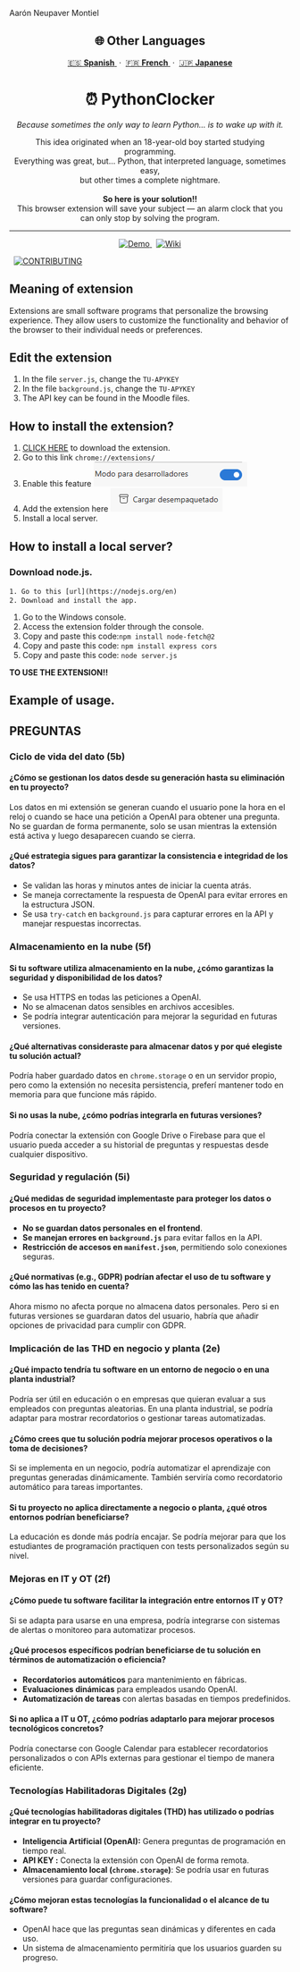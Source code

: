 Aarón Neupaver Montiel

<h2 align="center">🌐 Other Languages</h2>

<p align="center">
  <a href="https://github.com/erneupa/PythonClocker/tree/bf210416ccd5e8444be52bf536a3a6ea603aa398/Languages/Spanish">
    🇪🇸 <strong>Spanish</strong>
  </a> &nbsp;·&nbsp;
  <a href="https://github.com/erneupa/PythonClocker/tree/bf210416ccd5e8444be52bf536a3a6ea603aa398/Languages/French">
    🇫🇷 <strong>French</strong>
  </a> &nbsp;·&nbsp;
  <a href="https://github.com/erneupa/PythonClocker/tree/bf210416ccd5e8444be52bf536a3a6ea603aa398/Languages/Japanese">
    🇯🇵 <strong>Japanese</strong>
  </a>
</p>


<h1 align="center">⏰ PythonClocker</h1>

<p align="center">
  <em>Because sometimes the only way to learn Python... is to wake up with it.</em>
</p>

<p align="center">
  This idea originated when an 18-year-old boy started studying programming.<br>
  Everything was great, but... Python, that interpreted language, sometimes easy,<br>
  but other times a complete nightmare.<br><br>
  <strong>So here is your solution!!</strong><br>
  This browser extension will save your subject — an alarm clock that you can only stop by solving the program.
</p>

---

<p align="center">
  <a href="https://chromewebstore.google.com/detail/kobehbnioildglecmfabpelnjnemihpn?utm_source=item-share-cb">
    <img src="https://img.shields.io/badge/🚀 Demo-PythonClocker-blue?style=for-the-badge" alt="Demo">
  </a>
  &nbsp;
  <a href="https://github.com/erneupa/PythonClocker/tree/bf210416ccd5e8444be52bf536a3a6ea603aa398/Wiki">
    <img src="https://img.shields.io/badge/📘 Wiki-Documentation-green?style=for-the-badge" alt="Wiki">
  </a>
</p>
  &nbsp;
  <a href="https://github.com/erneupa/PythonClocker/blob/main/CONTRIBUTING.md">
    <img src="https://img.shields.io/badge/📘 Contributing-Documentation-pink?style=for-the-badge" alt="CONTRIBUTING">
  </a>
</p>

## Meaning of extension
Extensions are small software programs that personalize the browsing experience. They allow users to customize the functionality and behavior of the browser to their individual needs or preferences.

## Edit the extension

1. In the file `server.js`, change the `TU-APYKEY`
2. In the file `background.js`, change the `TU-APYKEY`
3. The API key can be found in the Moodle files.

## How to install the extension?

1. [CLICK HERE](https://github.com/erneupa/PythonClocker/blob/main/PYTHONCLOCKER.zip) to download the extension.
2. Go to this link `chrome://extensions/`
3. Enable this feature ![1](https://github.com/erneupa/PythonClocker/blob/main/assets/1a.png)
4. Add the extension here ![2](https://github.com/erneupa/PythonClocker/blob/main/assets/2a.png)
5. Install a local server.

## How to install a local server?
### Download node.js.
    1. Go to this [url](https://nodejs.org/en)
    2. Download and install the app.
1. Go to the Windows console.
2. Access the extension folder through the console.
3. Copy and paste this code:```npm install node-fetch@2```
4. Copy and paste this code: ```npm install express cors```
5. Copy and paste this code: ```node server.js```

**TO USE THE EXTENSION!!**

## Example of usage.



## PREGUNTAS

### Ciclo de vida del dato (5b)

#### ¿Cómo se gestionan los datos desde su generación hasta su eliminación en tu proyecto?
Los datos en mi extensión se generan cuando el usuario pone la hora en el reloj o cuando se hace una petición a OpenAI para obtener una pregunta. No se guardan de forma permanente, solo se usan mientras la extensión está activa y luego desaparecen cuando se cierra.

#### ¿Qué estrategia sigues para garantizar la consistencia e integridad de los datos?
- Se validan las horas y minutos antes de iniciar la cuenta atrás.
- Se maneja correctamente la respuesta de OpenAI para evitar errores en la estructura JSON.
- Se usa `try-catch` en `background.js` para capturar errores en la API y manejar respuestas incorrectas.

### Almacenamiento en la nube (5f)

#### Si tu software utiliza almacenamiento en la nube, ¿cómo garantizas la seguridad y disponibilidad de los datos?
- Se usa HTTPS en todas las peticiones a OpenAI.
- No se almacenan datos sensibles en archivos accesibles.
- Se podría integrar autenticación para mejorar la seguridad en futuras versiones.

#### ¿Qué alternativas consideraste para almacenar datos y por qué elegiste tu solución actual?
Podría haber guardado datos en `chrome.storage` o en un servidor propio, pero como la extensión no necesita persistencia, preferí mantener todo en memoria para que funcione más rápido.

#### Si no usas la nube, ¿cómo podrías integrarla en futuras versiones?
Podría conectar la extensión con Google Drive o Firebase para que el usuario pueda acceder a su historial de preguntas y respuestas desde cualquier dispositivo.


### Seguridad y regulación (5i)

#### ¿Qué medidas de seguridad implementaste para proteger los datos o procesos en tu proyecto?
- **No se guardan datos personales en el frontend**.
- **Se manejan errores en `background.js`** para evitar fallos en la API.
- **Restricción de accesos en `manifest.json`**, permitiendo solo conexiones seguras.

#### ¿Qué normativas (e.g., GDPR) podrían afectar el uso de tu software y cómo las has tenido en cuenta?
Ahora mismo no afecta porque no almacena datos personales. Pero si en futuras versiones se guardaran datos del usuario, habría que añadir opciones de privacidad para cumplir con GDPR.

### Implicación de las THD en negocio y planta (2e)

#### ¿Qué impacto tendría tu software en un entorno de negocio o en una planta industrial?
Podría ser útil en educación o en empresas que quieran evaluar a sus empleados con preguntas aleatorias. En una planta industrial, se podría adaptar para mostrar recordatorios o gestionar tareas automatizadas.

#### ¿Cómo crees que tu solución podría mejorar procesos operativos o la toma de decisiones?
Si se implementa en un negocio, podría automatizar el aprendizaje con preguntas generadas dinámicamente. También serviría como recordatorio automático para tareas importantes.

#### Si tu proyecto no aplica directamente a negocio o planta, ¿qué otros entornos podrían beneficiarse?
La educación es donde más podría encajar. Se podría mejorar para que los estudiantes de programación practiquen con tests personalizados según su nivel.


### Mejoras en IT y OT (2f)

#### ¿Cómo puede tu software facilitar la integración entre entornos IT y OT?
Si se adapta para usarse en una empresa, podría integrarse con sistemas de alertas o monitoreo para automatizar procesos.

#### ¿Qué procesos específicos podrían beneficiarse de tu solución en términos de automatización o eficiencia?
- **Recordatorios automáticos** para mantenimiento en fábricas.
- **Evaluaciones dinámicas** para empleados usando OpenAI.
- **Automatización de tareas** con alertas basadas en tiempos predefinidos.

#### Si no aplica a IT u OT, ¿cómo podrías adaptarlo para mejorar procesos tecnológicos concretos?
Podría conectarse con Google Calendar para establecer recordatorios personalizados o con APIs externas para gestionar el tiempo de manera eficiente.


### Tecnologías Habilitadoras Digitales (2g)

#### ¿Qué tecnologías habilitadoras digitales (THD) has utilizado o podrías integrar en tu proyecto?
- **Inteligencia Artificial (OpenAI):** Genera preguntas de programación en tiempo real.
- **API KEY :** Conecta la extensión con OpenAI de forma remota.
- **Almacenamiento local (`chrome.storage`)**: Se podría usar en futuras versiones para guardar configuraciones.

#### ¿Cómo mejoran estas tecnologías la funcionalidad o el alcance de tu software?
- OpenAI hace que las preguntas sean dinámicas y diferentes en cada uso.
- Un sistema de almacenamiento permitiría que los usuarios guarden su progreso.
